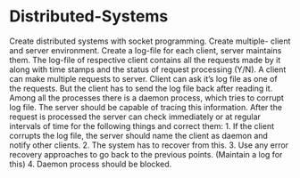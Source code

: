 # Distributed-Systems
Create distributed systems with socket programming. 
Create multiple- client and server environment. 
Create a log-file for each client, server maintains them. The log-file of respective client contains all the requests made by it along with time stamps and the status of request processing (Y/N). A client can make multiple requests to server. Client can ask it’s log file as one of the requests. But the client has to send the log file back after reading it. 
Among all the processes there is a daemon process, which tries to corrupt log file. The server should be capable of tracing this information. After the request is processed the server can check immediately or at regular intervals of time for the following things and correct them:
    1. If the client corrupts the log file, the server should name the client as daemon and notify other clients. 
    2. The system has to recover from this. 
    3. Use any error recovery approaches to go back to the previous points. (Maintain a log for this) 
    4. Daemon process should be blocked.
